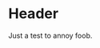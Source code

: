 <!-- TITLE: Test -->
<!-- SUBTITLE: A quick summary of Test -->

# Header

Just a test to annoy foob.